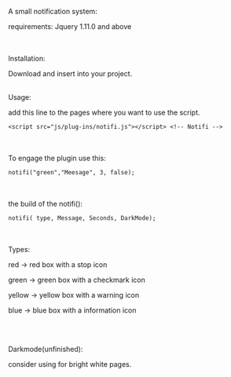 A small notification system:
 
 
requirements:
  Jquery 1.11.0 and above
   
   <br /><br />
Installation:

  Download and insert into your project.
   <br /><br />
   
Usage:  

  add this line to the pages where you want to use the script.
  
    <script src="js/plug-ins/notifi.js"></script> <!-- Notifi -->
    
  <br /><br />
  To engage the plugin use this:
  
    notifi("green","Meesage", 3, false);
    
 <br /><br /> the build of the notifi():
  
    notifi( type, Message, Seconds, DarkMode);
    
<br /><br />Types:

  red     -> red box with a stop icon
  
  green   -> green box with a checkmark icon
  
  yellow  -> yellow box with a warning icon
  
  blue    -> blue box with a information icon
  
  <br /><br />
  
Darkmode(unfinished):

  consider using for bright white pages.

